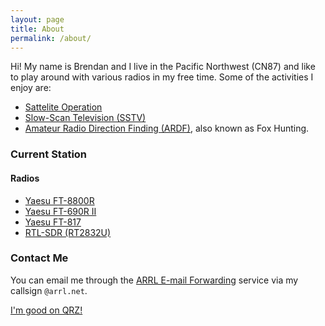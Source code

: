 ```yaml
---
layout: page
title: About
permalink: /about/
---
```


Hi!  My name is Brendan and I live in the Pacific Northwest (CN87) and like to play around with various radios in my free time.  Some of the activities I enjoy are:

- [Sattelite Operation](http://www.arrl.org/space-communication)
- [Slow-Scan Television (SSTV)](http://www.arrl.org/sstv-slow-scan-television)
- [Amateur Radio Direction Finding (ARDF)](http://www.arrl.org/amateur-radio-direction-finding), also known as Fox Hunting.

### Current Station

#### Radios

- [Yaesu FT-8800R](https://www.yaesu.com/indexVS.cfm?cmd=DisplayProducts&ProdCatID=106&encProdID=FD01F8F398F2B94A9C9F4299F3D18732)
- [Yaesu FT-690R II](https://www.rigpix.com/yaesu/ft690rii.htm)
- [Yaesu FT-817](https://www.yaesu.com/indexVS.cfm?cmd=DisplayProducts&ProdCatID=102&encProdID=06014CD0AFA0702B25B12AB4DC9C0D27)
- [RTL-SDR (RT2832U)](https://www.rtl-sdr.com)

### Contact Me

You can email me through the [ARRL E-mail Forwarding](http://www.arrl.org/e-mail-forwarding) service via my callsign `@arrl.net`.

[I'm good on QRZ!](https://www.qrz.com/db/n0bml)
